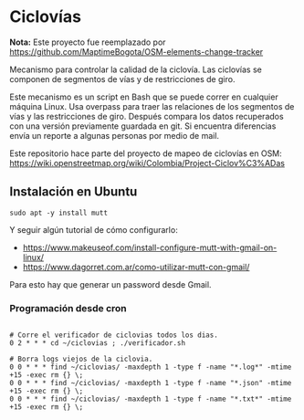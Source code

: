 # Ciclovías

**Nota:** Este proyecto fue reemplazado por https://github.com/MaptimeBogota/OSM-elements-change-tracker

Mecanismo para controlar la calidad de la ciclovía.
Las ciclovías se componen de segmentos de vías y de restricciones de giro.

Este mecanismo es un script en Bash que se puede correr en cualquier máquina Linux.
Usa overpass para traer las relaciones de los segmentos de vías y las restricciones de giro.
Después compara los datos recuperados con una versión previamente guardada en git.
Si encuentra diferencias envía un reporte a algunas personas por medio de mail.

Este repositorio hace parte del proyecto de mapeo de ciclovías en OSM: https://wiki.openstreetmap.org/wiki/Colombia/Project-Ciclov%C3%ADas

## Instalación en Ubuntu

```
sudo apt -y install mutt
```

Y seguir algún tutorial de cómo configurarlo:

* https://www.makeuseof.com/install-configure-mutt-with-gmail-on-linux/
* https://www.dagorret.com.ar/como-utilizar-mutt-con-gmail/

Para esto hay que generar un password desde Gmail.


###  Programación desde cron

```

# Corre el verificador de ciclovias todos los dias.
0 2 * * * cd ~/ciclovias ; ./verificador.sh

# Borra logs viejos de la ciclovia.
0 0 * * * find ~/ciclovias/ -maxdepth 1 -type f -name "*.log*" -mtime +15 -exec rm {} \;
0 0 * * * find ~/ciclovias/ -maxdepth 1 -type f -name "*.json" -mtime +15 -exec rm {} \;
0 0 * * * find ~/ciclovias/ -maxdepth 1 -type f -name "*.txt*" -mtime +15 -exec rm {} \;
```

